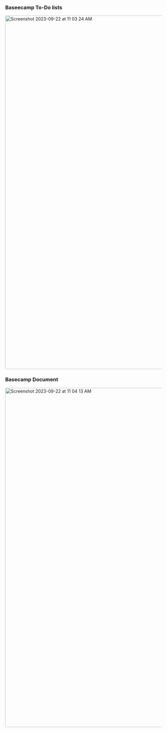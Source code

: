### Baseecamp To-Do lists
<img width="1133" alt="Screenshot 2023-09-22 at 11 03 24 AM" src="https://github.com/vivianneyee/seg4105_playground/assets/55165979/5f52fe76-e07d-4eb7-9ff0-3971245d1a39">

### Basecamp Document
<img width="1087" alt="Screenshot 2023-09-22 at 11 04 13 AM" src="https://github.com/vivianneyee/seg4105_playground/assets/55165979/e2b0448e-13ff-4db9-af98-f9817e495fab">
